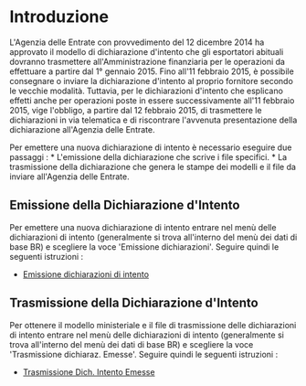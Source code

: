 # Introduzione
L'Agenzia delle Entrate con provvedimento del 12 dicembre 2014 ha approvato il modello di dichiarazione d'intento che gli esportatori abituali dovranno trasmettere all'Amministrazione finanziaria per le operazioni da effettuare a partire dal 1° gennaio 2015.
Fino all'11 febbraio 2015, è possibile consegnare o inviare la dichiarazione d'intento al proprio fornitore secondo le vecchie modalità. Tuttavia, per le dichiarazioni d'intento che esplicano effetti anche per operazioni poste in essere successivamente all'11 febbraio 2015, vige l'obbligo, a partire dal 12 febbraio 2015, di trasmettere le dichiarazioni in via telematica e di riscontrare l'avvenuta presentazione della dichiarazione all'Agenzia delle Entrate.

Per emettere una nuova dichiarazione di intento è necessario eseguire due passaggi : 
 \* L'emissione della dichiarazione che scrive i file specifici.
 \* La trasmissione della dichiarazione che genera le stampe dei modelli e il file da inviare all'Agenzia delle Entrate.

## Emissione della Dichiarazione d'Intento

Per emettere una nuova dichiarazione di intento entrare nel menù delle dichiarazioni di intento (generalmente si trova all'interno del menù dei dati di base BR) e scegliere la voce 'Emissione dichiarazioni'.
Seguire quindi le seguenti istruzioni : 
- [Emissione dichiarazioni di intento](Sorgenti/OJ/PGM/BRIN04)

## Trasmissione della Dichiarazione d'Intento

Per ottenere il modello ministeriale e il file di trasmissione delle dichiarazioni di intento  entrare nel menù delle dichiarazioni di intento (generalmente si trova all'interno del menù dei dati di base BR) e scegliere la voce 'Trasmissione dichiaraz. Emesse'.
Seguire quindi le seguenti istruzioni : 
- [Trasmissione Dich. Intento Emesse](Sorgenti/OJ/PGM/BRIN05)
